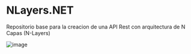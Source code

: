# NLayers.NET
Repositorio base para la creacion de una API Rest con arquitectura de N Capas (N-Layers)

![image](https://github.com/user-attachments/assets/c03c0b68-5064-4334-9157-0191bf9a983d)

